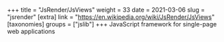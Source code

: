 +++
title = "JsRender/JsViews"
weight = 33
date = 2021-03-06
slug = "jsrender"
[extra]
link = "https://en.wikipedia.org/wiki/JsRender/JsViews"
[taxonomies]
groups = ["jslib"]
+++
JavaScript framework for single-page web applications

